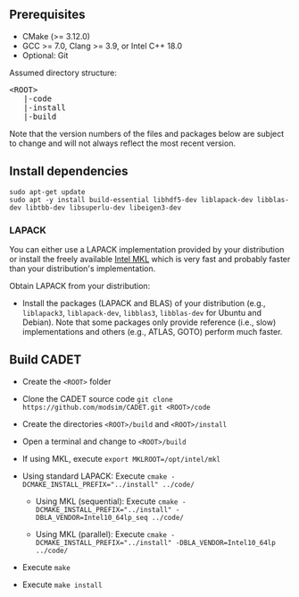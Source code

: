 ## Prerequisites

* CMake (>= 3.12.0)
* GCC >= 7.0, Clang >= 3.9, or Intel C++ 18.0
* Optional: Git

Assumed directory structure:

<pre>
&lt;ROOT&gt;
   |-code
   |-install
   |-build
</pre>

Note that the version numbers of the files and packages below are subject to change and will not always reflect the most
recent version.

## Install dependencies
```
sudo apt-get update
sudo apt -y install build-essential libhdf5-dev liblapack-dev libblas-dev libtbb-dev libsuperlu-dev libeigen3-dev
```

### LAPACK

You can either use a LAPACK implementation provided by your distribution or install the freely available 
[Intel MKL](https://www.intel.com/content/www/us/en/developer/tools/oneapi/base-toolkit-download.html?operatingsystem=linux&distributions=online) which is very fast and probably faster than your 
distribution's implementation.

Obtain LAPACK from your distribution:
* Install the packages (LAPACK and BLAS) of your distribution (e.g., `liblapack3`, `liblapack-dev`, `libblas3`, `libblas-dev` for Ubuntu and Debian). Note that some packages only provide reference (i.e., slow) implementations and others (e.g., ATLAS, GOTO) perform much faster.


## Build CADET
- Create the `<ROOT>` folder
- Clone the CADET source code `git clone https://github.com/modsim/CADET.git <ROOT>/code`
- Create the directories `<ROOT>/build` and `<ROOT>/install`

- Open a terminal and change to `<ROOT>/build`
- If using MKL, execute `export MKLROOT=/opt/intel/mkl`
- Using standard LAPACK: Execute `cmake -DCMAKE_INSTALL_PREFIX="../install" ../code/`
 
   - Using MKL (sequential): Execute `cmake -DCMAKE_INSTALL_PREFIX="../install" -DBLA_VENDOR=Intel10_64lp_seq ../code/`
 
   - Using MKL (parallel): Execute `cmake -DCMAKE_INSTALL_PREFIX="../install" -DBLA_VENDOR=Intel10_64lp ../code/`

- Execute `make`
- Execute `make install`
